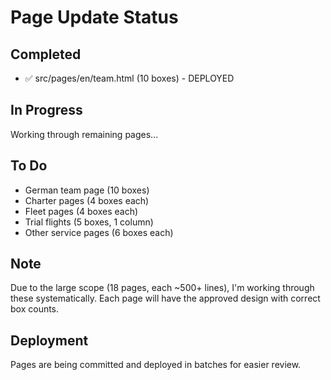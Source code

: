 # Page Update Status

## Completed
- ✅ src/pages/en/team.html (10 boxes) - DEPLOYED

## In Progress
Working through remaining pages...

## To Do
- German team page (10 boxes)
- Charter pages (4 boxes each)
- Fleet pages (4 boxes each)  
- Trial flights (5 boxes, 1 column)
- Other service pages (6 boxes each)

## Note
Due to the large scope (18 pages, each ~500+ lines), I'm working through these systematically.
Each page will have the approved design with correct box counts.

## Deployment
Pages are being committed and deployed in batches for easier review.
